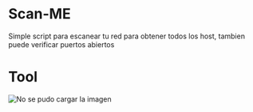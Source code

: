 # Scan-ME
Simple script para escanear tu red para obtener todos los host, tambien puede verificar puertos abiertos

# Tool
![No se pudo cargar la imagen](https://github.com/oXmars/Scan-ME/blob/main/tool.jpeg)
